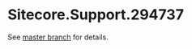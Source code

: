 # Sitecore.Support.294737

See [master branch](https://github.com/sitecoresupport/Sitecore.Support.294737) for details.